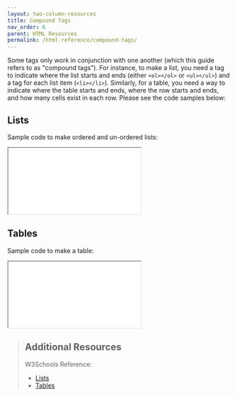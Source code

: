 ```yaml
---
layout: two-column-resources
title: Compound Tags
nav_order: 6
parent: HTML Resources
permalink: /html-reference/compound-tags/
---
```


Some tags only work in conjunction with one another (which this guide refers to as "compound tags"). For instance, to make a list, you need a tag to indicate where the list starts and ends (either `<ol></ol>` or `<ul></ul>`) and a tag for each list item (`<li></li>`). Similarly, for a table, you need a way to indicate where the table starts and ends, where the row starts and ends, and how many cells exist in each row. Please see the code samples below:

## Lists
Sample code to make ordered and un-ordered lists:
<iframe src="//codepen.io/vanwars/embed/RRwvaX/?theme-id=18654&default-tab=html,result" allowfullscreen="true" class="codepen-frame"></iframe>


## Tables
Sample code to make a table:
<iframe src="//codepen.io/vanwars/embed/mEdvRd/?theme-id=18654&default-tab=html,result" allowfullscreen="true" class="codepen-frame"></iframe>


> ## Additional Resources
>
> W3Schools Reference: 
> * [Lists](https://www.w3schools.com/html/html_lists.asp)
> * [Tables](https://www.w3schools.com/html/html_tables.asp)
